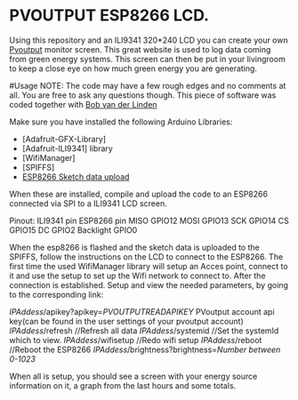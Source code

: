 # PVOUTPUT ESP8266 LCD.

Using this repository and an ILI9341 320*240 LCD you can create your own [Pvoutput](www.pvoutput.org) monitor screen. This great website is used to log data coming from green energy systems. This screen can then be put in your livingroom to keep a close eye on how much green energy you are generating.

#Usage
NOTE: The code may have a few rough edges and no comments at all. You are free to ask any questions though.
This piece of software was coded together with [Bob van der Linden](https://github.com/bobvanderlinden)

Make sure you have installed the following Arduino Libraries:
- [Adafruit-GFX-Library]
- [Adafruit-ILI9341] library
- [WifiManager]
- [SPIFFS]
- [ESP8266 Sketch data upload](https://github.com/esp8266/arduino-esp8266fs-plugin)

When these are installed, compile and upload the code to an ESP8266 connected via SPI to a ILI9341 LCD screen. 

Pinout:
ILI9341 pin	ESP8266 pin
MISO 		GPIO12
MOSI 		GPIO13
SCK 		GPIO14
CS 		GPIO15
DC 		GPIO2
Backlight GPIO0

When the esp8266 is flashed and the sketch data is uploaded to the SPIFFS, follow the instructions on the LCD to connect to the ESP8266. The first time the used WifiManager library will setup an Acces point, connect to it and use the setup to set up the Wifi network to connect to. After the connection is established. Setup and view the needed parameters, by going to the corresponding link:

*IPAddess*/apikey?apikey=*PVOUTPUTREADAPIKEY* PVoutput account api key(can be found in the user settings of your pvoutput account)
*IPAddess*/refresh //Refresh all data
*IPAddess*/systemid //Set the systemId which to view.
*IPAddess*/wifisetup //Redo wifi setup
*IPAddess*/reboot //Reboot the ESP8266
*IPAddess*/brightness?brightness=*Number between 0-1023*

When all is setup, you should see a screen with your energy source information on it, a graph from the last hours and some totals.
